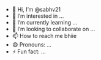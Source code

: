 - 👋 Hi, I’m @sabhv21
- 👀 I’m interested in ...
- 🌱 I’m currently learning ...
- 💞️ I’m looking to collaborate on ...
- 📫 How to reach me bhiie
- 😄 Pronouns: ...
- ⚡ Fun fact: ...

<!---
sabhv21/sabhv21 is a ✨ special ✨ repository because its `README.md` (this file) appears on your GitHub profile.
You can click the Preview link to take a look at your changes.
--->
